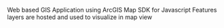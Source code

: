 Web based GIS Application using ArcGIS Map SDK for Javascript
Features layers are hosted and used to visualize in map view
